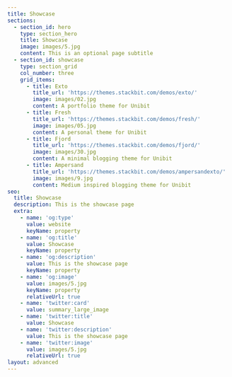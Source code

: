 ```yaml
---
title: Showcase
sections:
  - section_id: hero
    type: section_hero
    title: Showcase
    image: images/5.jpg
    content: This is an optional page subtitle
  - section_id: showcase
    type: section_grid
    col_number: three
    grid_items:
      - title: Exto
        title_url: 'https://themes.stackbit.com/demos/exto/'
        image: images/02.jpg
        content: A portfolio theme for Unibit
      - title: Fresh
        title_url: 'https://themes.stackbit.com/demos/fresh/'
        image: images/05.jpg
        content: A personal theme for Unibit
      - title: Fjord
        title_url: 'https://themes.stackbit.com/demos/fjord/'
        image: images/30.jpg
        content: A minimal blogging theme for Unibit
      - title: Ampersand
        title_url: 'https://themes.stackbit.com/demos/ampersandexto/'
        image: images/9.jpg
        content: Medium inspired blogging theme for Unibit
seo:
  title: Showcase
  description: This is the showcase page
  extra:
    - name: 'og:type'
      value: website
      keyName: property
    - name: 'og:title'
      value: Showcase
      keyName: property
    - name: 'og:description'
      value: This is the showcase page
      keyName: property
    - name: 'og:image'
      value: images/5.jpg
      keyName: property
      relativeUrl: true
    - name: 'twitter:card'
      value: summary_large_image
    - name: 'twitter:title'
      value: Showcase
    - name: 'twitter:description'
      value: This is the showcase page
    - name: 'twitter:image'
      value: images/5.jpg
      relativeUrl: true
layout: advanced
---
```


